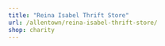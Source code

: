 ```yaml
---
title: "Reina Isabel Thrift Store"
url: /allentown/reina-isabel-thrift-store/
shop: charity
---
```

